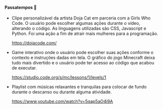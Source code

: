 #### Passatempos :space_invader:

- Clipe personalizável da artista Doja Cat em parceria com a Girls Who Code. O usuário pode escolher algumas ações durante o vídeo, alterando o código. As linguagens utilizadas são CSS, Javascript e Python. Foi uma ação a fim de atrair mais mulheres para a programação.

  https://dojacode.com/

- Game interativo onde o usuário pode escolher suas ações conforme o contexto e instruções dadas em tela. O gráfico do jogo Minecraft deixa tudo mais divertido e o usuário pode ter acesso ao código que acabou de executar. 

  https://studio.code.org/s/mc/lessons/1/levels/1

- Playlist com músicas relaxantes e tranquilas para colocar de fundo durante o descanso ou durante alguma atividade. 

  https://www.youtube.com/watch?v=5qap5aO4i9A
